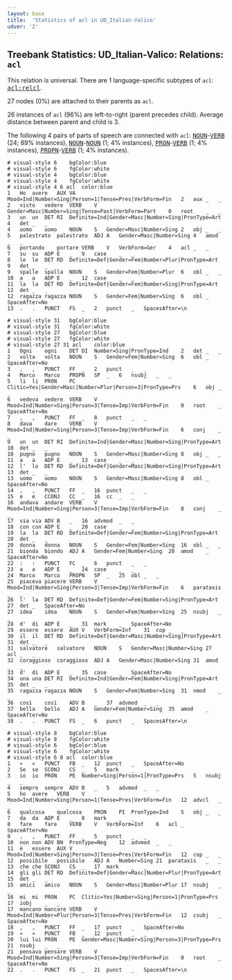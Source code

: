 ```yaml
---
layout: base
title:  'Statistics of acl in UD_Italian-Valico'
udver: '2'
---
```


## Treebank Statistics: UD_Italian-Valico: Relations: `acl`

This relation is universal.
There are 1 language-specific subtypes of `acl`: <tt><a href="it_valico-dep-acl-relcl.html">acl:relcl</a></tt>.

27 nodes (0%) are attached to their parents as `acl`.

26 instances of `acl` (96%) are left-to-right (parent precedes child).
Average distance between parent and child is 3.

The following 4 pairs of parts of speech are connected with `acl`: <tt><a href="it_valico-pos-NOUN.html">NOUN</a></tt>-<tt><a href="it_valico-pos-VERB.html">VERB</a></tt> (24; 89% instances), <tt><a href="it_valico-pos-NOUN.html">NOUN</a></tt>-<tt><a href="it_valico-pos-NOUN.html">NOUN</a></tt> (1; 4% instances), <tt><a href="it_valico-pos-PRON.html">PRON</a></tt>-<tt><a href="it_valico-pos-VERB.html">VERB</a></tt> (1; 4% instances), <tt><a href="it_valico-pos-PROPN.html">PROPN</a></tt>-<tt><a href="it_valico-pos-VERB.html">VERB</a></tt> (1; 4% instances).


~~~ conllu
# visual-style 6	bgColor:blue
# visual-style 6	fgColor:white
# visual-style 4	bgColor:blue
# visual-style 4	fgColor:white
# visual-style 4 6 acl	color:blue
1	Ho	avere	AUX	VA	Mood=Ind|Number=Sing|Person=1|Tense=Pres|VerbForm=Fin	2	aux	_	_
2	visto	vedere	VERB	V	Gender=Masc|Number=Sing|Tense=Past|VerbForm=Part	0	root	_	_
3	un	un	DET	RI	Definite=Ind|Gender=Masc|Number=Sing|PronType=Art	4	det	_	_
4	uomo	uomo	NOUN	S	Gender=Masc|Number=Sing	2	obj	_	_
5	palestrato	palestrato	ADJ	A	Gender=Masc|Number=Sing	4	amod	_	_
6	portando	portare	VERB	V	VerbForm=Ger	4	acl	_	_
7	su	su	ADP	E	_	9	case	_	_
8	le	le	DET	RD	Definite=Def|Gender=Fem|Number=Plur|PronType=Art	9	det	_	_
9	spalle	spalla	NOUN	S	Gender=Fem|Number=Plur	6	obl	_	_
10	a	a	ADP	E	_	12	case	_	_
11	la	la	DET	RD	Definite=Def|Gender=Fem|Number=Sing|PronType=Art	12	det	_	_
12	ragazza	ragazza	NOUN	S	Gender=Fem|Number=Sing	6	obl	_	SpaceAfter=No
13	.	.	PUNCT	FS	_	2	punct	_	SpacesAfter=\n

~~~


~~~ conllu
# visual-style 31	bgColor:blue
# visual-style 31	fgColor:white
# visual-style 27	bgColor:blue
# visual-style 27	fgColor:white
# visual-style 27 31 acl	color:blue
1	Ogni	ogni	DET	DI	Number=Sing|PronType=Ind	2	det	_	_
2	volta	volta	NOUN	S	Gender=Fem|Number=Sing	6	obl	_	SpaceAfter=No
3	,	,	PUNCT	FF	_	2	punct	_	_
4	Marco	Marco	PROPN	SP	_	6	nsubj	_	_
5	li	li	PRON	PC	Clitic=Yes|Gender=Masc|Number=Plur|Person=3|PronType=Prs	6	obj	_	_
6	vedeva	vedere	VERB	V	Mood=Ind|Number=Sing|Person=3|Tense=Imp|VerbForm=Fin	0	root	_	SpaceAfter=No
7	,	,	PUNCT	FF	_	8	punct	_	_
8	dava	dare	VERB	V	Mood=Ind|Number=Sing|Person=3|Tense=Imp|VerbForm=Fin	6	conj	_	_
9	un	un	DET	RI	Definite=Ind|Gender=Masc|Number=Sing|PronType=Art	10	det	_	_
10	pugno	pugno	NOUN	S	Gender=Masc|Number=Sing	8	obj	_	_
11	a	a	ADP	E	_	13	case	_	_
12	l'	lo	DET	RD	Definite=Def|Gender=Masc|Number=Sing|PronType=Art	13	det	_	_
13	uomo	uomo	NOUN	S	Gender=Masc|Number=Sing	8	obl	_	SpaceAfter=No
14	,	,	PUNCT	FF	_	16	punct	_	_
15	e	e	CCONJ	CC	_	16	cc	_	_
16	andava	andare	VERB	V	Mood=Ind|Number=Sing|Person=3|Tense=Imp|VerbForm=Fin	8	conj	_	_
17	via	via	ADV	B	_	16	advmod	_	_
18	con	con	ADP	E	_	20	case	_	_
19	la	la	DET	RD	Definite=Def|Gender=Fem|Number=Sing|PronType=Art	20	det	_	_
20	donna	donna	NOUN	S	Gender=Fem|Number=Sing	16	obl	_	_
21	bionda	biondo	ADJ	A	Gender=Fem|Number=Sing	20	amod	_	SpaceAfter=No
22	:	:	PUNCT	FC	_	6	punct	_	_
23	a	a	ADP	E	_	24	case	_	_
24	Marco	Marco	PROPN	SP	_	25	obl	_	_
25	piaceva	piacere	VERB	V	Mood=Ind|Number=Sing|Person=3|Tense=Imp|VerbForm=Fin	6	parataxis	_	_
26	l'	la	DET	RD	Definite=Def|Gender=Fem|Number=Sing|PronType=Art	27	det	_	SpaceAfter=No
27	idea	idea	NOUN	S	Gender=Fem|Number=Sing	25	nsubj	_	_
28	d'	di	ADP	E	_	31	mark	_	SpaceAfter=No
29	essere	essere	AUX	V	VerbForm=Inf	31	cop	_	_
30	il	il	DET	RD	Definite=Def|Gender=Masc|Number=Sing|PronType=Art	31	det	_	_
31	salvatore	salvatore	NOUN	S	Gender=Masc|Number=Sing	27	acl	_	_
32	coraggioso	coraggioso	ADJ	A	Gender=Masc|Number=Sing	31	amod	_	_
33	d'	di	ADP	E	_	35	case	_	SpaceAfter=No
34	una	una	DET	RI	Definite=Ind|Gender=Fem|Number=Sing|PronType=Art	35	det	_	_
35	ragazza	ragazza	NOUN	S	Gender=Fem|Number=Sing	31	nmod	_	_
36	così	così	ADV	B	_	37	advmod	_	_
37	bella	bello	ADJ	A	Gender=Fem|Number=Sing	35	amod	_	SpaceAfter=No
38	.	.	PUNCT	FS	_	6	punct	_	SpacesAfter=\n

~~~


~~~ conllu
# visual-style 8	bgColor:blue
# visual-style 8	fgColor:white
# visual-style 6	bgColor:blue
# visual-style 6	fgColor:white
# visual-style 6 8 acl	color:blue
1	«	«	PUNCT	FB	_	12	punct	_	SpaceAfter=No
2	Se	se	SCONJ	CS	_	5	mark	_	_
3	io	io	PRON	PE	Number=Sing|Person=1|PronType=Prs	5	nsubj	_	_
4	sempre	sempre	ADV	B	_	5	advmod	_	_
5	ho	avere	VERB	V	Mood=Ind|Number=Sing|Person=1|Tense=Pres|VerbForm=Fin	12	advcl	_	_
6	qualcosa	qualcosa	PRON	PI	PronType=Ind	5	obj	_	_
7	da	da	ADP	E	_	8	mark	_	_
8	fare	fare	VERB	V	VerbForm=Inf	6	acl	_	SpaceAfter=No
9	,	,	PUNCT	FF	_	5	punct	_	_
10	non	non	ADV	BN	PronType=Neg	12	advmod	_	_
11	è	essere	AUX	V	Mood=Ind|Number=Sing|Person=3|Tense=Pres|VerbForm=Fin	12	cop	_	_
12	possibile	possibile	ADJ	A	Number=Sing	21	parataxis	_	_
13	che	che	SCONJ	CS	_	17	mark	_	_
14	gli	gli	DET	RD	Definite=Def|Gender=Masc|Number=Plur|PronType=Art	15	det	_	_
15	amici	amico	NOUN	S	Gender=Masc|Number=Plur	17	nsubj	_	_
16	mi	mi	PRON	PC	Clitic=Yes|Number=Sing|Person=1|PronType=Prs	17	iobj	_	_
17	mancano	mancare	VERB	V	Mood=Ind|Number=Plur|Person=3|Tense=Pres|VerbForm=Fin	12	csubj	_	SpaceAfter=No
18	,	,	PUNCT	FF	_	17	punct	_	SpaceAfter=No
19	»	»	PUNCT	FB	_	12	punct	_	_
20	lui	lui	PRON	PE	Gender=Masc|Number=Sing|Person=3|PronType=Prs	21	nsubj	_	_
21	pensava	pensare	VERB	V	Mood=Ind|Number=Sing|Person=3|Tense=Imp|VerbForm=Fin	0	root	_	SpaceAfter=No
22	.	.	PUNCT	FS	_	21	punct	_	SpacesAfter=\n

~~~


